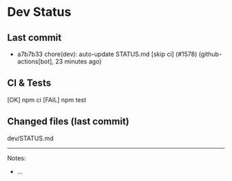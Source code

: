 # Dev Status

## Last commit
- a7b7b33 chore(dev): auto-update STATUS.md [skip ci] (#1578) (github-actions[bot], 23 minutes ago)
## CI & Tests
[OK] npm ci
[FAIL] npm test

## Changed files (last commit)
dev/STATUS.md

---
Notes:
- ...
